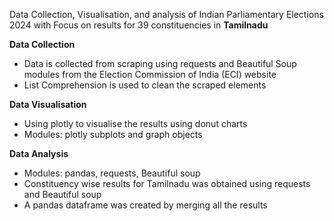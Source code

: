 Data Collection, Visualisation, and analysis of Indian Parliamentary Elections 2024 with Focus on results for 39 constituencies in **Tamilnadu**


**Data Collection**
- Data is collected from scraping using requests and Beautiful Soup modules from the Election Commission of India (ECI) website
- List Comprehension is used to clean the scraped elements

**Data Visualisation**
- Using plotly to visualise the results using donut charts
- Modules: plotly subplots and graph objects

**Data Analysis**
- Modules: pandas, requests, Beautiful soup
- Constituency wise results for Tamilnadu was obtained using requests and Beautiful soup
- A pandas dataframe was created by merging all the results
  
